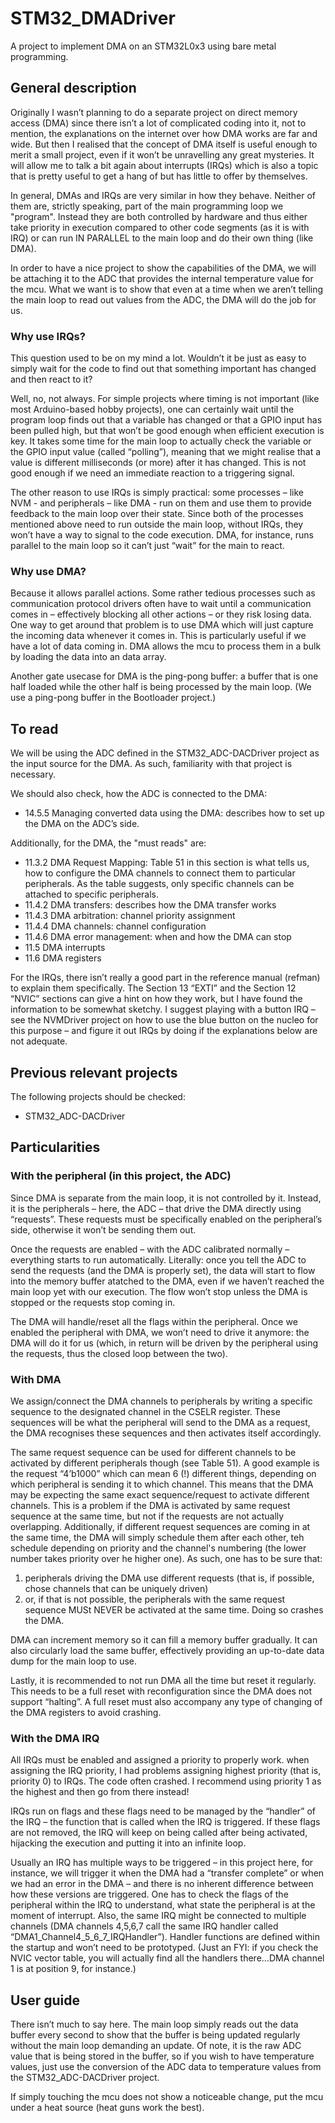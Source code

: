 # STM32_DMADriver

A project to implement DMA on an STM32L0x3 using bare metal programming.

## General description
Originally I wasn’t planning to do a separate project on direct memory access (DMA) since there isn’t a lot of complicated coding into it, not to mention, the explanations on the internet over how DMA works are far and wide. But then I realised that the concept of DMA itself is useful enough to merit a small project, even if it won’t be unravelling any great mysteries. It will allow me to talk a bit again about interrupts (IRQs) which is also a topic that is pretty useful to get a hang of but has little to offer by themselves.

In general, DMAs and IRQs are very similar in how they behave. Neither of them are, strictly speaking, part of the main programming loop we "program". Instead they are both controlled by hardware and thus either take priority in execution compared to other code segments (as it is with IRQ) or can run IN PARALLEL to the main loop and do their own thing (like DMA).

In order to have a nice project to show the capabilities of the DMA, we will be attaching it to the ADC that provides the internal temperature value for the mcu. What we want is to show that even at a time when we aren’t telling the main loop to read out values from the ADC, the DMA will do the job for us.

### Why use IRQs?
This question used to be on my mind a lot. Wouldn’t it be just as easy to simply wait for the code to find out that something important has changed and then react to it?

Well, no, not always. For simple projects where timing is not important (like most Arduino-based hobby projects), one can certainly wait until the program loop finds out that a variable has changed or that a GPIO input has been pulled high, but that won’t be good enough when efficient execution is key. It takes some time for the main loop to actually check the variable or the GPIO input value (called “polling”), meaning that we might realise that a value is different milliseconds (or more) after it has changed. This is not good enough if we need an immediate reaction to a triggering signal.

The other reason to use IRQs is simply practical: some processes – like NVM - and peripherals – like DMA - run on them and use them to provide feedback to the main loop over their state. Since both of the processes mentioned above need to run outside the main loop, without IRQs, they won’t have a way to signal to the code execution. DMA, for instance, runs parallel to the main loop so it can’t just “wait” for the main to react.

### Why use DMA?
Because it allows parallel actions. Some rather tedious processes such as communication protocol drivers often have to wait until a communication comes in – effectively blocking all other actions – or they risk losing data. One way to get around that problem is to use DMA which will just capture the incoming data whenever it comes in. This is particularly useful if we have a lot of data coming in. DMA allows the mcu to process them in a bulk by loading the data into an data array.

Another gate usecase for DMA is the ping-pong buffer: a buffer that is one half loaded while the other half is being processed by the main loop. (We use a ping-pong buffer in the Bootloader project.)

## To read
We will be using the ADC defined in the STM32_ADC-DACDriver project as the input source for the DMA. As such, familiarity with that project is necessary.

We should also check, how the ADC is connected to the DMA:
-	14.5.5 Managing converted data using the DMA: describes how to set up the DMA on the ADC’s side.

Additionally, for the DMA, the "must reads" are:
-	11.3.2 DMA Request Mapping: Table 51 in this section is what tells us, how to configure the DMA channels to connect them to particular peripherals. As the table suggests, only specific channels can be attached to specific peripherals.
-	11.4.2 DMA transfers: describes how the DMA transfer works
-	11.4.3 DMA arbitration: channel priority assignment
-	11.4.4 DMA channels: channel configuration
-	11.4.6 DMA error management: when and how the DMA can stop
-	11.5 DMA interrupts
-	11.6 DMA registers

For the IRQs, there isn’t really a good part in the reference  manual (refman) to explain them specifically. The Section 13 “EXTI” and the Section 12 “NVIC” sections can give a hint on how they work, but I have found the information to be somewhat sketchy. I suggest playing with a button IRQ – see the NVMDriver project on how to use the blue button on the nucleo for this purpose – and figure it out IRQs by doing if the explanations below are not adequate.

## Previous relevant projects
The following projects should be checked:
- STM32_ADC-DACDriver

## Particularities
### With the peripheral (in this project, the ADC)

Since DMA is separate from the main loop, it is not controlled by it. Instead, it is the peripherals – here, the ADC – that drive the DMA directly using “requests”. These requests must be specifically enabled on the peripheral’s side, otherwise it won’t be sending them out.

Once the requests are enabled – with the ADC calibrated normally – everything starts to run automatically. Literally: once you tell the ADC to send the requests (and the DMA is properly set), the data will start to flow into the memory buffer atatched to the DMA, even if we haven’t reached the main loop yet with our execution. The flow won’t stop unless the DMA is stopped or the requests stop coming in.

The DMA will handle/reset all the flags within the peripheral. Once we enabled the peripheral with DMA, we won’t need to drive it anymore: the DMA will do it for us (which, in return will be driven by the peripheral using the requests, thus the closed loop between the two).

### With DMA
We assign/connect the DMA channels to peripherals by writing a specific sequence to the designated channel in the CSELR register. These sequences will be what the peripheral will send to the DMA as a request, the DMA recognises these sequences and then activates itself accordingly.

The same request sequence can be used for different channels to be activated by different peripherals though (see Table 51). A good example is the request “4’b1000” which can mean 6 (!) different things, depending on which peripheral is sending it to which channel. This means that the DMA may be expecting the same exact sequence/request to activate different channels. This is a problem if the DMA is activated by same request sequence at the same time, but not if the requests are not actually overlapping. Additionally, if different request sequences are coming in at the same time, the DMA will simply schedule them after each other, teh schedule depending on priority and the channel's numbering (the lower number takes priority over he higher one). As such, one has to be sure that:
1) peripherals driving the DMA use different requests (that is, if possible, chose channels that can be uniquely driven)
2) or, if that is not possible, the peripherals with the same request sequence MUSt NEVER be activated at the same time. Doing so crashes the DMA.

DMA can increment memory so it can fill a memory buffer gradually. It can also circularly load the same buffer, effectively providing an up-to-date data dump for the main loop to use.

Lastly, it is recommended to not run DMA all the time but reset it regularly. This needs to be a full reset with reconfiguration since the DMA does not support “halting”. A full reset must also accompany any type of changing of the DMA registers to avoid crashing.

### With the DMA IRQ
All IRQs must be enabled and assigned a priority to properly work. when assigning the IRQ priority, I had problems assigning highest priority (that is, priority 0) to IRQs. The code often crashed. I recommend using priority 1 as the highest and then go from there instead! 

IRQs run on flags and these flags need to be managed by the “handler” of the IRQ – the function that is called when the IRQ is triggered. If these flags are not removed, the IRQ will keep on being called after being activated, hijacking the execution and putting it into an infinite loop.

Usually an IRQ has multiple ways to be triggered – in this project here, for instance, we will trigger it when the DMA had a “transfer complete” or when we had an error in the DMA – and there is no inherent difference between how these versions are triggered. One has to check the flags of the peripheral within the IRQ to understand, what state the peripheral is at the moment of interrupt. Also, the same IRQ might be connected to multiple channels (DMA channels 4,5,6,7 call the same IRQ handler called “DMA1_Channel4_5_6_7_IRQHandler”). Handler functions are defined within the startup and won’t need to be prototyped. (Just an FYI: if you check the NVIC vector table, you will actually find all the handlers there…DMA channel 1 is at position 9, for instance.)

## User guide
There isn’t much to say here.  The main loop simply reads out the data buffer every second to show that the buffer is being updated regularly without the main loop demanding an update. Of note, it is the raw ADC value that is being stored in the buffer, so if you wish to have temperature values, just use the conversion of the ADC data to temperature values from the STM32_ADC-DACDriver project.

If simply touching the mcu does not show a noticeable change, put the mcu under a heat source (heat guns work the best).
